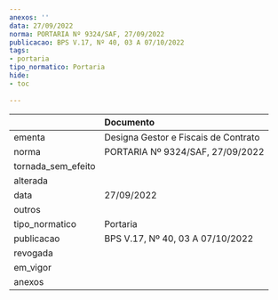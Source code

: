 ```yaml
---
anexos: ''
data: 27/09/2022
norma: PORTARIA Nº 9324/SAF, 27/09/2022
publicacao: BPS V.17, Nº 40, 03 A 07/10/2022
tags:
- portaria
tipo_normatico: Portaria
hide: 
- toc 
 
---
```


|                    | Documento                            |
|:-------------------|:-------------------------------------|
| ementa             | Designa Gestor e Fiscais de Contrato |
| norma              | PORTARIA Nº 9324/SAF, 27/09/2022     |
| tornada_sem_efeito |                                      |
| alterada           |                                      |
| data               | 27/09/2022                           |
| outros             |                                      |
| tipo_normatico     | Portaria                             |
| publicacao         | BPS V.17, Nº 40, 03 A 07/10/2022     |
| revogada           |                                      |
| em_vigor           |                                      |
| anexos             |                                      |